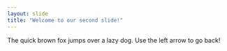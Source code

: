 ```yaml
---
layout: slide
title: "Welcome to our second slide!"
---
```

The quick brown fox jumps over a lazy dog.
Use the left arrow to go back!
